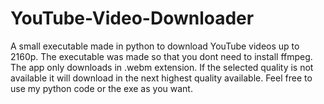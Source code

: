 # YouTube-Video-Downloader
A small executable made in python to download YouTube videos up to 2160p.
The executable was made so that you dont need to install ffmpeg.
The app only downloads in .webm extension. If the selected quality is not available it will download in the next highest quality available.
Feel free to use my python code or the exe as you want. 

